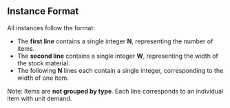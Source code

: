 ## Instance Format

All instances follow the format:

- The **first line** contains a single integer **N**, representing the number of items.  
- The **second line** contains a single integer **W**, representing the width of the stock material.  
- The following **N** lines each contain a single integer, corresponding to the width of one item.

Note: Items are **not grouped by type**. Each line corresponds to an individual item with unit demand.
